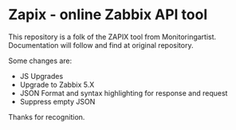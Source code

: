 # Zapix - online Zabbix API tool

This repository is a folk of the ZAPIX tool from Monitoringartist. 
Documentation will follow and find at original repository. 

Some changes are:

- JS Upgrades
- Upgrade to Zabbix 5.X
- JSON Format and syntax highlighting for response and request
- Suppress empty JSON

Thanks for recognition.
